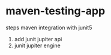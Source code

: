 # maven-testing-app
steps maven integration with junit5
1. add junit jupiter api
2. junit jupiter engine